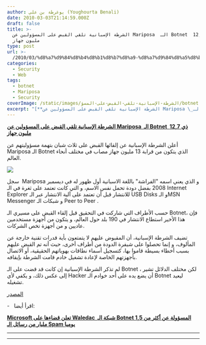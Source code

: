 ```yaml
---
author: يوغرطة بن علي (Youghourta Benali)
date: 2010-03-03T21:14:59.000Z
draft: false
title: >-
  الشرطة الإسبانية تلقي القبض على المسؤولين عن Mariposa  الـ Botnet  ذي 12,7
  مليون جهاز
type: post
url: >-
  /2010/03/%d8%a7%d9%84%d8%b4%d8%b1%d8%b7%d8%a9-%d8%a7%d9%84%d8%a5%d8%b3%d8%a8%d8%a7%d9%86%d9%8a%d8%a9-%d8%aa%d9%84%d9%82%d9%8a-%d8%a7%d9%84%d9%82%d8%a8%d8%b6-%d8%b9%d9%84%d9%89-%d8%a7%d9%84%d9%85%d8%b3%d8%a4/
categories:
  - Security
  - Web
tags:
  - botnet
  - Mariposa
  - Security
coverImage: /static/images/الشرطة-الإسبانية-تلقي-القبض-على-المسؤ/botnet.png
excerpt: "[**الشرطة الإسبانية تلقي القبض على المسؤولين عن Mariposa \_الـ Botnet \_ذي 12,7 مليون جهاز**](https://www.it-scoop.com/2010/03/%d8%a7%d9%84%d8%b4%d8%b1%d8%b7%d8%a9-%d8%a7%d9%84%d8%a5%d8%b3%d8%a8%d8%a7%d9%86%d9%8a%d8%a9-%d8%aa%d9%84%d9%82%d9%8a-%d8%a7%d9%84%d9%82%d8%a8%d8%b6-%d8%b9%d9%84%d9%89-%d8%a7%d9%84%d9%85%d8%b3%d8%a4/)\n\nأعلن الشرطة الإسبانية عن إلقائها القبض على ثلاث شبان بتهمة مسؤوليتهم عن Mariposa الـ Botnet الذي يتكون من قرابة 13 مليون جهاز مصاب في مختلف أنحاء العالم.\n\n\n\nسجل"
---
```

[**الشرطة الإسبانية تلقي القبض على المسؤولين عن Mariposa  الـ Botnet  ذي 12,7 مليون جهاز**](https://www.it-scoop.com/2010/03/%d8%a7%d9%84%d8%b4%d8%b1%d8%b7%d8%a9-%d8%a7%d9%84%d8%a5%d8%b3%d8%a8%d8%a7%d9%86%d9%8a%d8%a9-%d8%aa%d9%84%d9%82%d9%8a-%d8%a7%d9%84%d9%82%d8%a8%d8%b6-%d8%b9%d9%84%d9%89-%d8%a7%d9%84%d9%85%d8%b3%d8%a4/)

أعلن الشرطة الإسبانية عن إلقائها القبض على ثلاث شبان بتهمة مسؤوليتهم عن Mariposa الـ Botnet الذي يتكون من قرابة 13 مليون جهاز مصاب في مختلف أنحاء العالم.

![](/static/images/الشرطة-الإسبانية-تلقي-القبض-على-المسؤ/botnet.png)

سجل  Mariposa و الذي يعني اسمه "الفراشة" باللغة الاسبانية أول ظهور له في ديسمبر 2008 بفضل دودة تحمل نفس الاسم، و التي كانت تعتمد على ثغرة في الـ Internet Explorer للانتشار قبل أن تعتمد على آلية الانتشار عبر الـ USB Disks و الـMSN Messenger و شبكات الـ Peer to Peer .

حسب الأطراف التي شاركت في التحقيق قبل إلقاء القبض على مسيري الـ Botnet، فإن هذا الأخير استطاع الانتشار في 190 بلد حول العالم، و يتكون من أجهزة مستخدمين عاديين و من أجهزة تخص الشركات.

تضيف الشرطة الإسبانية، أن المقبوض عليهم لا يتمتعون بأية قدرات تقنية خارجة عن المألوف، و إنما تحصلوا على شيفرة الدودة من أطراف أخرى، حيث أنه تم القبض عليهم بسبب أخطاء بسيطة قاموا بها، كتسجيل أسماء نطاقات بهوياتهم الحقيقية، أو الاتصال بأجهزتهم الخاصة لإعادة تشغيل خادم قامت الشرطة بإيقافه.

لم تذكر الشرطة الإسبانية إن كانت قد قضت على الـ Botnet ، لكن مختلف الدلائل تشير إلى عكس ذلك، و يكفي لأي Hacker أن يضع يده على أحد خوادم الـ Botnet ليعيد تشغيله.

[المصدر](http://www.reuters.com/article/idUSTRE6214ST20100302?type=technologyNews)

\-   اقرأ أيضا:

**[**Microsoft تعلن قضاءها على Waledac  شبكة الـ Botnet المسؤولة عن أكثر من 1,5 مليار من رسائل الـ Spam يوميا**](../2010/02/microsoft-%d8%aa%d8%b9%d9%84%d9%86-%d9%82%d8%b6%d8%a7%d8%a1%d9%87%d8%a7-%d8%b9%d9%84%d9%89-waledac-%d8%b4%d8%a8%d9%83%d8%a9-%d8%a7%d9%84%d9%80-botnet-%d8%a7%d9%84%d9%85%d8%b3%d8%a4%d9%88%d9%84%d8%a9/)**

***

***

